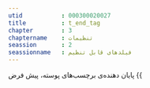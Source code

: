 ```yaml
---
utid           : 000300020027
title          : t_end_tag
chapter        : 3
chaptername    : تنظیمات
seassion       : 2
seassionname   : فیلدهای قابل تنظیم
---
```



<p>پایان دهنده‌ی برچسب‌های پوسته، پیش فرض {{</p>


